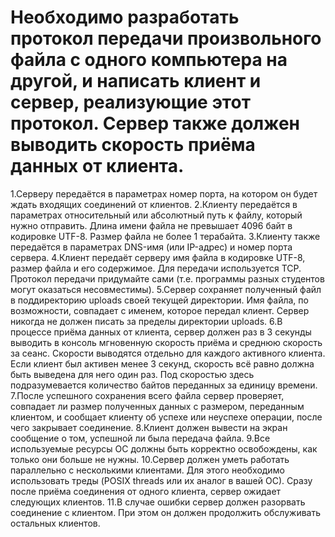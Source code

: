 # Необходимо разработать протокол передачи произвольного файла с одного компьютера на другой, и написать клиент и сервер, реализующие этот протокол. Сервер также должен выводить скорость приёма данных от клиента.
1.Серверу передаётся в параметрах номер порта, на котором он будет ждать входящих соединений от клиентов.
2.Клиенту передаётся в параметрах относительный или абсолютный путь к файлу, который нужно отправить. Длина имени файла не превышает 4096 байт в кодировке UTF-8. Размер файла не более 1 терабайта.
3.Клиенту также передаётся в параметрах DNS-имя (или IP-адрес) и номер порта сервера.
4.Клиент передаёт серверу имя файла в кодировке UTF-8, размер файла и его содержимое. Для передачи используется TCP. Протокол передачи придумайте сами (т.е. программы разных студентов могут оказаться несовместимы).
5.Сервер сохраняет полученный файл в поддиректорию uploads своей текущей директории. Имя файла, по возможности, совпадает с именем, которое передал клиент. Сервер никогда не должен писать за пределы директории uploads.
6.В процессе приёма данных от клиента, сервер должен раз в 3 секунды выводить в консоль мгновенную скорость приёма и среднюю скорость за сеанс. Скорости выводятся отдельно для каждого активного клиента. Если клиент был активен менее 3 секунд, скорость всё равно должна быть выведена для него один раз. Под скоростью здесь подразумевается количество байтов переданных за единицу времени.
7.После успешного сохранения всего файла сервер проверяет, совпадает ли размер полученных данных с размером, переданным клиентом, и сообщает клиенту об 
успехе или неуспехе операции, после чего закрывает соединение.
8.Клиент должен вывести на экран сообщение о том, успешной ли была передача файла.
9.Все используемые ресурсы ОС должны быть корректно освобождены, как только они больше не нужны.
10.Сервер должен уметь работать параллельно с несколькими клиентами. Для этого необходимо использовать треды (POSIX threads или их аналог в вашей ОС). Сразу после приёма соединения от одного клиента, сервер ожидает следующих клиентов.
11.В случае ошибки сервер должен разорвать соединение с клиентом. При этом он должен продолжить обслуживать остальных клиентов.
